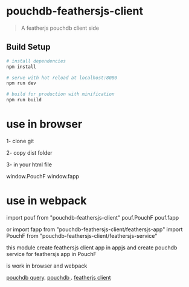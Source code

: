 # pouchdb-feathersjs-client

> A featherjs pouchdb client side

## Build Setup

``` bash
# install dependencies
npm install

# serve with hot reload at localhost:8080
npm run dev

# build for production with minification
npm run build
```
# use in browser
1- clone git  

2- copy dist folder

3- in your html file
<script src="./dist/app.js"></script>
window.PouchF
window.fapp


# use in webpack 

import pouf from "pouchdb-feathersjs-client"
pouf.PouchF
pouf.fapp

or 
import fapp from "pouchdb-feathersjs-client/feathersjs-app"
import PouchF from "pouchdb-feathersjs-client/feathersjs-service"

this module create feathersjs client app in appjs
and create pouchdb service for feathersjs app in PouchF

is work in browser and webpack

 [pouchdb query](https://pouchdb.com/guides/mango-queries.html).
 [pouchdb ](https://pouchdb.com/guides/setup-pouchdb.html).
 [featherjs client](https://docs.feathersjs.com/api/client.html)
